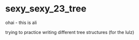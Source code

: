 sexy_sexy_23_tree
=================

ohai - this is ali

trying to practice writing different tree structures (for the lulz)
